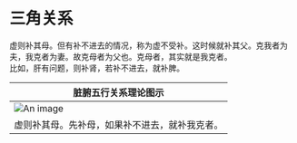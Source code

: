 #  三角关系
虚则补其母。但有补不进去的情况，称为虚不受补。这时候就补其父。克我者为夫，我克者为妻。故克母者为父也。克母者，其实就是我克者。<br>
比如，肝有问题，则补肾，若补不进去，就补脾。

|脏腑五行关系理论图示|
|----|
|![An image](/fiveElements.png)|
|虚则补其母。先补母，如果补不进去，就补我克者。|